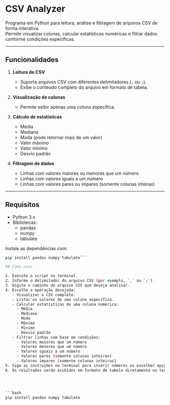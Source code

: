 # CSV Analyzer

Programa em Python para leitura, análise e filtragem de arquivos CSV de forma interativa.  
Permite visualizar colunas, calcular estatísticas numéricas e filtrar dados conforme condições específicas.

---

## Funcionalidades

1. **Leitura de CSV**
   - Suporta arquivos CSV com diferentes delimitadores (`,` ou `;`).
   - Exibe o conteúdo completo do arquivo em formato de tabela.

2. **Visualização de colunas**
   - Permite exibir apenas uma coluna específica.

3. **Cálculo de estatísticas**
   - Média
   - Mediana
   - Moda (pode retornar mais de um valor)
   - Valor máximo
   - Valor mínimo
   - Desvio padrão

4. **Filtragem de dados**
   - Linhas com valores maiores ou menores que um número
   - Linhas com valores iguais a um número
   - Linhas com valores pares ou ímpares (somente colunas inteiras)

---

## Requisitos

- Python 3.x  
- Bibliotecas:
  - pandas
  - numpy
  - tabulate

Instale as dependências com:
```bash
pip install pandas numpy tabulate```

## Como usar

1. Execute o script no terminal.
2. Informe o delimitador do arquivo CSV (por exemplo, `,` ou `;`).
3. Digite o caminho do arquivo CSV que deseja analisar.
4. Escolha a operação desejada:
   - Visualizar o CSV completo.
   - Listar os valores de uma coluna específica.
   - Calcular estatísticas de uma coluna numérica:
     - Média
     - Mediana
     - Moda
     - Máximo
     - Mínimo
     - Desvio padrão
   - Filtrar linhas com base em condições:
     - Valores maiores que um número
     - Valores menores que um número
     - Valores iguais a um número
     - Valores pares (somente colunas inteiras)
     - Valores ímpares (somente colunas inteiras)
5. Siga as instruções no terminal para inserir números ou escolher opções.
6. Os resultados serão exibidos em formato de tabela diretamente no terminal.




```bash
pip install pandas numpy tabulate
